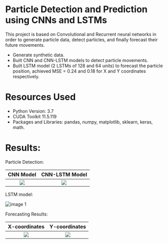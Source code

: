 # Particle Detection and Prediction using CNNs and LSTMs

This project is based on Convolutional and Recurrent neural networks in order to generate particle data, detect particles, and finally forecast their future movements.
* Generate synthetic data.
* Built CNN and CNN-LSTM models to detect particle movements.
* Built LSTM model (2 LSTMs of 128 and 64 units) to forecast the particle position, achieved MSE =  0.24 and 0.18 for X and Y coordinates respectively.


# Resources Used
* Python Version: 3.7
* CUDA Toolkit 11.5.119 
* Packages and Libraries: pandas, numpy, matplotlib, sklearn, keras, math.


# Results:

Particle Detection: 

CNN Model              | CNN-LSTM Model   
:-------------------------:|:-------------------------:
![](https://github.com/sophiajwagner/particle-detection-and-prediction/blob/main/img/det_model1_output.PNG)  |  ![](https://github.com/sophiajwagner/particle-detection-and-prediction/blob/main/img/det_model2_output.PNG)

LSTM model:

![image 1](https://github.com/sophiajwagner/particle-detection-and-prediction/blob/main/img/Captureds.PNG)

Forecasting Results:

X-coordinates              | Y-coordinates   
:-------------------------:|:-------------------------:
![](https://github.com/sophiajwagner/particle-detection-and-prediction/blob/main/forecasting_results_xcoord.png)  |  ![](https://github.com/sophiajwagner/particle-detection-and-prediction/blob/main/forecasting_results_ycoord.png.png)
